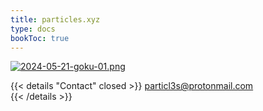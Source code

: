 ```yaml
---
title: particles.xyz
type: docs
bookToc: true
---
```



[![2024-05-21-goku-01.png](https://i.postimg.cc/ZZcpjmjT/2024-05-21-goku-01.png)](/)








{{< details "Contact" closed >}}
particl3s@protonmail.com  
{{< /details >}}

